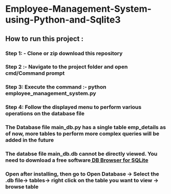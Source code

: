 # Employee-Management-System-using-Python-and-Sqlite3

## How to run this project : 

### Step 1: - Clone or zip download this repository
### Step 2 :- Navigate to the project folder and open cmd/Command prompt
### Step 3: Execute the command :- python employee_management_system.py
### Step 4: Follow the displayed menu to perform various operations on the database file
### The Database file main_db.py has a single table emp_details as of now, more tables to perform more complex queries will be added in the future
### The databse file main_db.db cannot be directly viewed. You need to download a free software[ DB Browser for SQLite](https://sqlitebrowser.org/blog/version-3-12-0-released/)
### Open after installing, then go to Open Database -> Select the .db file-> tables-> right click on the table you want to view -> browse table
